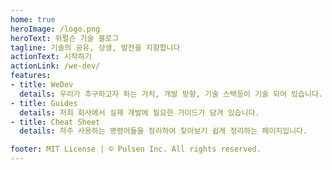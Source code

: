 ```yaml
---
home: true
heroImage: /logo.png
heroText: 위펄슨 기술 블로그
tagline: 기술의 공유, 상생, 발전을 지향합니다
actionText: 시작하기
actionLink: /we-dev/
features:
- title: WeDev
  details: 우리가 추구하고자 하는 가치, 개발 방향, 기술 스택등이 기술 되어 있습니다.
- title: Guides
  details: 저희 회사에서 실제 개발에 필요한 가이드가 담겨 있습니다.
- title: Cheat Sheet
  details: 자주 사용하는 명령어들을 정리하여 찾아보기 쉽게 정리하는 페이지입니다.

footer: MIT License | © Pulsen Inc. All rights reserved.
---
```

